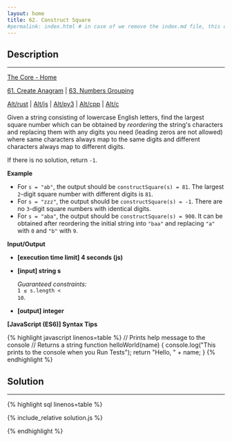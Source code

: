 ```yaml
---
layout: home
title: 62. Construct Square
#permalink: index.html # in case of we remove the index.md file, this doc will be the index page
---
```


<div class="row">
<div class="columnStmt" markdown="1">

## Description

---

[The Core - Home](../../code-signal-arcade-thecore/README.html)

[61. Create Anagram](../61_createAnagram/README.html) | [63. Numbers Grouping](../63_numbersGrouping/README.html)

[Alt/rust](./Alt_rust/README.md) | [Alt/js](./Alt_js/README.html) | [Alt/py3](./Alt_py3/README.md) | [Alt/cpp](./Alt_cpp/README.md) | [Alt/c](./Alt_c/README.md)

Given a string consisting of lowercase English letters, find the largest square number which can be obtained by _reordering_ the string's characters and replacing them with any digits you need (leading zeros are not allowed) where same characters always map to the same digits and different characters always map to different digits.

If there is no solution, return <code>-1</code>.

**Example**

- For <code>s = "ab"</code>, the output should be
  <code>constructSquare(s) = 81</code>.
  The largest <code>2</code>-digit square number with different digits is <code>81</code>.
- For <code>s = "zzz"</code>, the output should be
  <code>constructSquare(s) = -1</code>.
  There are no <code>3</code>-digit square numbers with identical digits.
- For <code>s = "aba"</code>, the output should be
  <code>constructSquare(s) = 900</code>.
  It can be obtained after reordering the initial string into <code>"baa"</code> and replacing <code>"a"</code> with <code>0</code> and <code>"b"</code> with <code>9</code>.

**Input/Output**

- **[execution time limit] 4 seconds (js)**

- **[input] string s**

  _Guaranteed constraints:_<br>
  <code>1 ≤ s.length < 10</code>.

- **[output] integer**

**[JavaScript (ES6)] Syntax Tips**

{% highlight javascript linenos=table %}
// Prints help message to the console
// Returns a string
function helloWorld(name) {
console.log("This prints to the console when you Run Tests");
return "Hello, " + name;
}
{% endhighlight %}

</div>
<div class="columnSol" markdown="1">

## Solution

---

{% highlight sql linenos=table %}

{% include_relative solution.js %}

{% endhighlight %}

</div>
</div>
